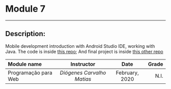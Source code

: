 # Module 7
---

## Description: 

Mobile development introduction with Android Studio IDE, working with Java. The code is inside [this repo](https://github.com/thiagojacinto/intro-java-android-studio); And final project is inside [this other repo](https://github.com/thiagojacinto/pomodoro-java-android-app)

| Module name | Instructor | Date | Grade |
| :---------- | :--------: | :---: | ----: |
| Programação para Web | *Diógenes Carvalho Matias* | February, 2020 | N.I. |
